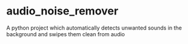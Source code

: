 # audio_noise_remover
A python project which automatically detects unwanted sounds in the background and swipes them clean from audio
